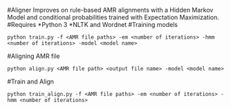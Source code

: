 #Aligner
Improves on rule-based AMR alignments with a Hidden Markov Model and conditional probabilities trained with 
Expectation Maximization.
#Requires
*Python 3
*NLTK and Wordnet
#Training models
```
python train.py -f <AMR file paths> -em <number of iterations> -hmm <number of iterations> -model <model name>
```
#Aligning AMR file
```
python align.py <AMR file path> <output file name> -model <model name>
```
#Train and Align
```
python train_align.py -f <AMR file paths> -em <number of iterations> -hmm <number of iterations>
```
